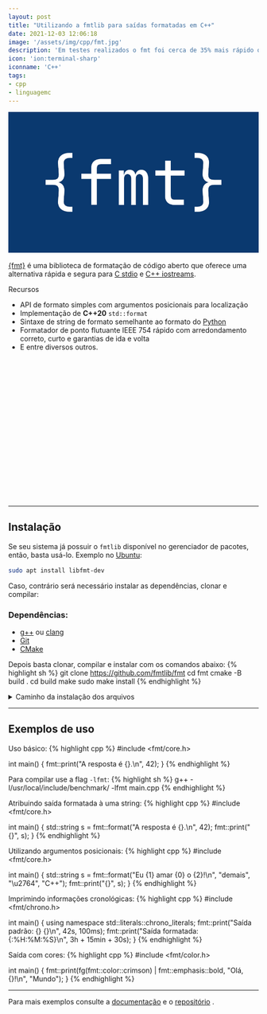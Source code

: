 ```yaml
---
layout: post
title: "Utilizando a fmtlib para saídas formatadas em C++"
date: 2021-12-03 12:06:18
image: '/assets/img/cpp/fmt.jpg'
description: 'Em testes realizados o fmt foi cerca de 35% mais rápido que o printf do C e o std::cout do C++ .'
icon: 'ion:terminal-sharp'
iconname: 'C++'
tags:
- cpp
- linguagemc
---
```


![Utilizando a fmtlib para saídas formatadas em C++](/assets/img/cpp/fmt.jpg)

[{fmt}](https://github.com/fmtlib/fmt) é uma biblioteca de formatação de código aberto que oferece uma alternativa rápida e segura para [C stdio](https://terminalroot.com.br/tags#linguagemc) e [C++ iostreams](https://terminalroot.com.br/cpp).

Recursos
+ API de formato simples com argumentos posicionais para localização
+ Implementação de **C++20** `std::format`
+ Sintaxe de string de formato semelhante ao formato do [Python](https://terminalroot.com.br/tags#python)
+ Formatador de ponto flutuante IEEE 754 rápido com arredondamento correto, curto e garantias de ida e volta
+ E entre diversos outros.


<!-- QUADRADO -->
<script async src="//pagead2.googlesyndication.com/pagead/js/adsbygoogle.js"></script>
<ins class="adsbygoogle"
style="display:inline-block;width:336px;height:280px"
data-ad-client="ca-pub-2838251107855362"
data-ad-slot="5351066970"></ins>
<script>
(adsbygoogle = window.adsbygoogle || []).push({});
</script>

---

## Instalação 
Se seu sistema já possuir o `fmtlib` disponível no gerenciador de pacotes, então, basta usá-lo. Exemplo no [Ubuntu](https://terminalroot.com.br/tags#ubuntu):
```bash
sudo apt install libfmt-dev
```

Caso, contrário será necessário instalar as dependências, clonar e compilar:

### Dependências:
+ [g++](https://terminalroot.com.br/2019/12/gcc-vs-llvm-qual-e-o-melhor-compilador.html) ou [clang](https://terminalroot.com.br/2019/12/gcc-vs-llvm-qual-e-o-melhor-compilador.html)
+ [Git](https://terminalroot.com.br/git)
+ [CMake](https://terminalroot.com.br/2019/12/como-compilar-seus-programas-com-cmake.html)

Depois basta clonar, compilar e instalar com os comandos abaixo:
{% highlight sh %}
git clone https://github.com/fmtlib/fmt
cd fmt
cmake -B build .
cd build
make
sudo make install
{% endhighlight %}

<details>
 <summary>Caminho da instalação dos arquivos</summary>

```bash
Install the project...
-- Install configuration: "Release"
-- Installing: /usr/local/lib64/libfmt.a
-- Installing: /usr/local/include/fmt/args.h
-- Installing: /usr/local/include/fmt/chrono.h
-- Installing: /usr/local/include/fmt/color.h
-- Installing: /usr/local/include/fmt/compile.h
-- Installing: /usr/local/include/fmt/core.h
-- Installing: /usr/local/include/fmt/format.h
-- Installing: /usr/local/include/fmt/format-inl.h
-- Installing: /usr/local/include/fmt/os.h
-- Installing: /usr/local/include/fmt/ostream.h
-- Installing: /usr/local/include/fmt/printf.h
-- Installing: /usr/local/include/fmt/ranges.h
-- Installing: /usr/local/include/fmt/std.h
-- Installing: /usr/local/include/fmt/xchar.h
-- Installing: /usr/local/lib64/cmake/fmt/fmt-config.cmake
-- Installing: /usr/local/lib64/cmake/fmt/fmt-config-version.cmake
-- Old export file "/usr/local/lib64/cmake/fmt/fmt-targets.cmake" will be replaced.  Removing files [/usr/local/lib64/cmake/fmt/fmt-targets-release.cmake].
-- Installing: /usr/local/lib64/cmake/fmt/fmt-targets.cmake
-- Installing: /usr/local/lib64/cmake/fmt/fmt-targets-release.cmake
-- Installing: /usr/local/lib64/pkgconfig/fmt.pc
```
</details>

---

## Exemplos de uso

Uso básico:
{% highlight cpp %}
#include <fmt/core.h>

int main() {
  fmt::print("A resposta é {}.\n", 42);
}
{% endhighlight %}

Para compilar use a flag `-lfmt`:
{% highlight sh %}
g++ -I/usr/local/include/benchmark/ -lfmt main.cpp
{% endhighlight %}

Atribuindo saída formatada à uma string:
{% highlight cpp %}
#include <fmt/core.h>

int main() {
  std::string s = fmt::format("A resposta é {}.\n", 42);
  fmt::print("{}", s);
}
{% endhighlight %}

Utilizando argumentos posicionais:
{% highlight cpp %}
#include <fmt/core.h>

int main() {
  std::string s = fmt::format("Eu {1} amar {0} o {2}!\n", "demais", "\u2764", "C++");
  fmt::print("{}", s);
}
{% endhighlight %}

Imprimindo informações cronológicas:
{% highlight cpp %}
#include <fmt/chrono.h>

int main() {
  using namespace std::literals::chrono_literals;
  fmt::print("Saída padrão: {} {}\n", 42s, 100ms);
  fmt::print("Saída formatada: {:%H:%M:%S}\n", 3h + 15min + 30s);
}
{% endhighlight %}

Saída com cores:
{% highlight cpp %}
#include <fmt/color.h>

int main() {
  fmt::print(fg(fmt::color::crimson) | fmt::emphasis::bold,
             "Olá, {}!\n", "Mundo");
}
{% endhighlight %}


<!-- RETANGULO LARGO 2 -->
<script async src="//pagead2.googlesyndication.com/pagead/js/adsbygoogle.js"></script>
<ins class="adsbygoogle"
style="display:block; text-align:center;"
data-ad-layout="in-article"
data-ad-format="fluid"
data-ad-client="ca-pub-2838251107855362"
data-ad-slot="8549252987"></ins>
<script>
(adsbygoogle = window.adsbygoogle || []).push({});
</script>

---

Para mais exemplos consulte a [documentação](https://fmt.dev/) e o [repositório](https://github.com/fmtlib/fmt) .

<!--
Install the project...
-- Install configuration: "Release"
-- Installing: /usr/local/lib64/libbenchmark.so.1.5.0
-- Installing: /usr/local/lib64/libbenchmark.so.1
-- Installing: /usr/local/lib64/libbenchmark.so
-- Installing: /usr/local/lib64/libbenchmark_main.so.1.5.0
-- Installing: /usr/local/lib64/libbenchmark_main.so.1
-- Set runtime path of "/usr/local/lib64/libbenchmark_main.so.1.5.0" to ""
-- Installing: /usr/local/lib64/libbenchmark_main.so
-- Installing: /usr/local/include/benchmark
-- Installing: /usr/local/include/benchmark/benchmark.h
-- Installing: /usr/local/lib64/cmake/benchmark/benchmarkConfig.cmake
-- Installing: /usr/local/lib64/cmake/benchmark/benchmarkConfigVersion.cmake
-- Installing: /usr/local/lib64/pkgconfig/benchmark.pc
-- Installing: /usr/local/lib64/cmake/benchmark/benchmarkTargets.cmake
-- Installing: /usr/local/lib64/cmake/benchmark/benchmarkTargets-release.cmake
-->



